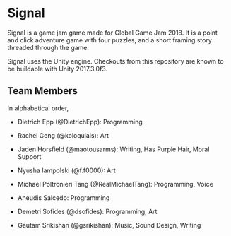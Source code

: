 # Signal

Signal is a game jam game made for Global Game Jam 2018. It is a point and click adventure game with four puzzles, and a short framing story threaded through the game.

Signal uses the Unity engine. Checkouts from this repository are known to be buildable with Unity 2017.3.0f3.

## Team Members

In alphabetical order,

* Dietrich Epp (@DietrichEpp): Programming

* Rachel Geng (@koloquials): Art

* Jaden Horsfield (@maotousarms): Writing, Has Purple Hair, Moral Support

* Nyusha Iampolski (@f.f0000): Art

* Michael Poltronieri Tang (@RealMichaelTang): Programming, Voice

* Aneudis Salcedo: Programming

* Demetri Sofides (@dsofides): Programming, Art

* Gautam Srikishan (@gsrikishan): Music, Sound Design, Writing
